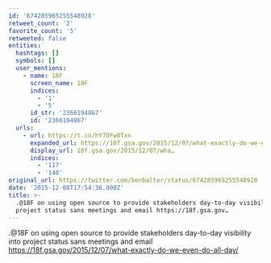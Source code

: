 ```yaml
---
id: '674285965255548928'
retweet_count: '2'
favorite_count: '5'
retweeted: false
entities:
  hashtags: []
  symbols: []
  user_mentions:
    - name: 18F
      screen_name: 18F
      indices:
        - '1'
        - '5'
      id_str: '2366194867'
      id: '2366194867'
  urls:
    - url: https://t.co/hY7OFw0Txn
      expanded_url: https://18f.gsa.gov/2015/12/07/what-exactly-do-we-even-do-all-day/
      display_url: 18f.gsa.gov/2015/12/07/wha…
      indices:
        - '117'
        - '140'
original_url: https://twitter.com/benbalter/status/674285965255548928
date: '2015-12-08T17:54:36.000Z'
title: >-
  .@18F on using open source to provide stakeholders day-to-day visibility into
  project status sans meetings and email https://18f.gsa.gov…
---
```


.@18F on using open source to provide stakeholders day-to-day visibility into project status sans meetings and email https://18f.gsa.gov/2015/12/07/what-exactly-do-we-even-do-all-day/